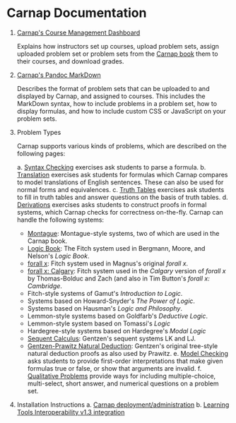 # Carnap Documentation

1. [Carnap's Course Management Dashboard](dashboard.md)

   Explains how instructors set up courses, upload problem sets,
   assign uploaded problem set or problem sets from the [Carnap
   book](/book) them to their courses, and download grades.

2. [Carnap's Pandoc MarkDown](pandoc.md)

   Describes the format of problem sets that can be uploaded to and
   displayed by Carnap, and assigned to courses. This includes the
   MarkDown syntax, how to include problems in a problem set, how to
   display formulas, and how to include custom CSS or JavaScript on
   your problem sets.

3. Problem Types

   Carnap supports various kinds of problems, which are
   described on the following pages:

   a. [Syntax Checking](syntax-check.md) exercises ask students to parse a formula.
   b. [Translation](translation.md) exercises ask students for formulas
      which Carnap compares to model translations of English sentences.
      These can also be used for normal forms and equivalences.
   c. [Truth Tables](truth-tables.md) exercises ask students to fill in
      truth tables and answer questions on the basis of truth tables.
   d. [Derivations](derivations.md) exercises asks students to construct
      proofs in formal systems, which Carnap checks for correctness 
      on-the-fly. Carnap can handle the following systems:
      - [Montague](montague.md): Montague-style systems, two of which
        are used in the Carnap book. 
      - [Logic Book](logicbook.md): The Fitch system used in Bergmann,
        Moore, and Nelson's *Logic Book*.
      - [forall x](forallx.md): Fitch system used in Magnus's original
        *forall x*.
      - [forall x: Calgary](forallx-yyc.md): Fitch system used in the
        *Calgary* version of *forall x* by Thomas-Bolduc and Zach (and
        also in Tim Button's *forall x: Cambridge*.
      - Fitch-style systems of Gamut's *Introduction to Logic*.
      - Systems based on Howard-Snyder's *The Power of Logic*.
      - Systems based on Hausman's *Logic and Philosophy*.
      - Lemmon-style systems based on Goldfarb's *Deductive Logic*.
      - Lemmon-style system based on Tomassi's *Logic*
      - Hardegree-style systems based on Hardegree's *Modal Logic*
      - [Sequent Calculus](sequent-calculus.md): Gentzen's sequent
        systems LK and LJ.
      - [Gentzen-Prawitz Natural Deduction](gentzen-ND.md): Gentzen's
        original tree-style natural deduction proofs as also used by
        Prawitz.
   e. [Model Checking](modelchecker.md) asks students to
        provide first-order interpretations that make given formulas
        true or false, or show that arguments are invalid. 
   f. [Qualitative Problems](qualitative.md) provide ways for
        including multiple-choice, multi-select, short answer, and
        numerical questions on a problem set.
4. Installation Instructions
  a. [Carnap deployment/administration](administration.md)
  b. [Learning Tools Interoperability v1.3 integration](lti.md)
